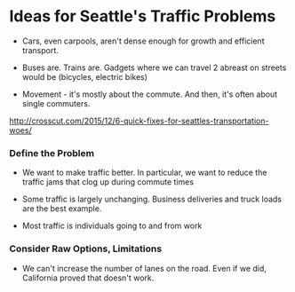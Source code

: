 # Ideas for Seattle's Traffic Problems

* Cars, even carpools, aren't dense enough for growth and efficient transport.
* Buses are. Trains are. Gadgets where we can travel 2 abreast on streets would be (bicycles, electric bikes)

* Movement - it's mostly about the commute. And then, it's often about single commuters. 



http://crosscut.com/2015/12/6-quick-fixes-for-seattles-transportation-woes/



### Define the Problem

* We want to make traffic better. In particular, we want to reduce the traffic jams that clog up during commute times
* Some traffic is largely unchanging. Business deliveries and truck loads are the best example.

* Most traffic is individuals going to and from work


### Consider Raw Options, Limitations

* We can't increase the number of lanes on the road. Even if we did, California proved that doesn't work. 